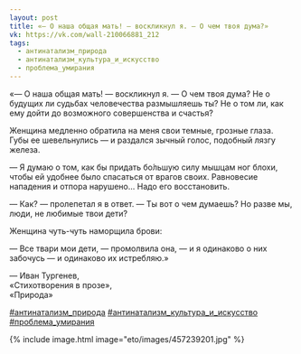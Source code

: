 ```yaml
---
layout: post
title: «— О наша общая мать! — воскликнул я. — О чем твоя дума?»
vk: https://vk.com/wall-210066881_212
tags:
  - антинатализм_природа
  - антинатализм_культура_и_искусство
  - проблема_умирания
---
```

«— О наша общая мать! — воскликнул я. — О чем твоя дума? Не о будущих ли судьбах человечества размышляешь ты? Не о том ли, как ему дойти до возможного совершенства и счастья?

Женщина медленно обратила на меня свои темные, грозные глаза. Губы ее шевельнулись — и раздался зычный голос, подобный лязгу железа.

— Я думаю о том, как бы придать бо́льшую силу мышцам ног блохи, чтобы ей удобнее было спасаться от врагов своих. Равновесие нападения и отпора нарушено... Надо его восстановить.

— Как? — пролепетал я в ответ. — Ты вот о чем думаешь? Но разве мы, люди, не любимые твои дети?

Женщина чуть-чуть наморщила брови:

— Все твари мои дети, — промолвила она, — и я одинаково о них забочусь — и одинаково их истребляю.»

— Иван Тургенев,<br>
«Стихотворения в прозе»,<br>
«Природа»

[#антинатализм_природа](poisk.html#антинатализм_природа) 
[#антинатализм_культура_и_искусство](poisk.html#антинатализм_культура_и_искусство)
[#проблема_умирания](poisk.html#проблема_умирания)

{% include image.html image="eto/images/457239201.jpg" %}